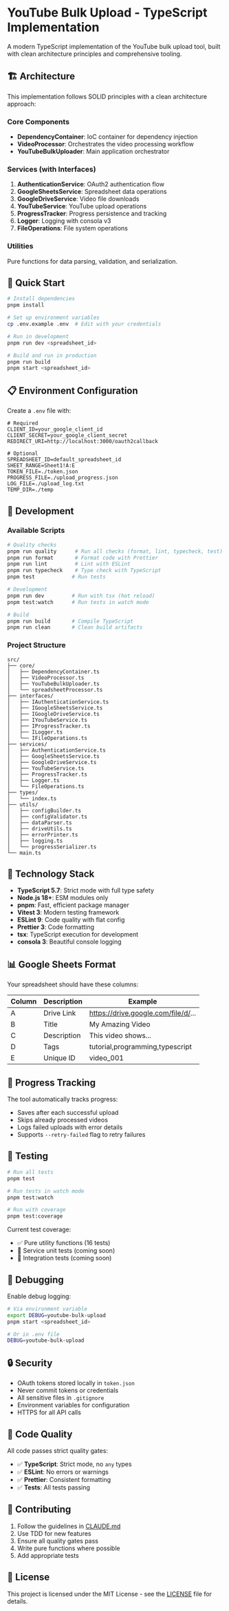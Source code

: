 # YouTube Bulk Upload - TypeScript Implementation

A modern TypeScript implementation of the YouTube bulk upload tool, built with clean architecture
principles and comprehensive tooling.

## 🏗️ Architecture

This implementation follows SOLID principles with a clean architecture approach:

### Core Components

- **DependencyContainer**: IoC container for dependency injection
- **VideoProcessor**: Orchestrates the video processing workflow
- **YouTubeBulkUploader**: Main application orchestrator

### Services (with Interfaces)

1. **AuthenticationService**: OAuth2 authentication flow
2. **GoogleSheetsService**: Spreadsheet data operations
3. **GoogleDriveService**: Video file downloads
4. **YouTubeService**: YouTube upload operations
5. **ProgressTracker**: Progress persistence and tracking
6. **Logger**: Logging with consola v3
7. **FileOperations**: File system operations

### Utilities

Pure functions for data parsing, validation, and serialization.

## 🚀 Quick Start

```bash
# Install dependencies
pnpm install

# Set up environment variables
cp .env.example .env  # Edit with your credentials

# Run in development
pnpm run dev <spreadsheet_id>

# Build and run in production
pnpm run build
pnpm start <spreadsheet_id>
```

## 📋 Environment Configuration

Create a `.env` file with:

```env
# Required
CLIENT_ID=your_google_client_id
CLIENT_SECRET=your_google_client_secret
REDIRECT_URI=http://localhost:3000/oauth2callback

# Optional
SPREADSHEET_ID=default_spreadsheet_id
SHEET_RANGE=Sheet1!A:E
TOKEN_FILE=./token.json
PROGRESS_FILE=./upload_progress.json
LOG_FILE=./upload_log.txt
TEMP_DIR=./temp
```

## 🧪 Development

### Available Scripts

```bash
# Quality checks
pnpm run quality      # Run all checks (format, lint, typecheck, test)
pnpm run format       # Format code with Prettier
pnpm run lint         # Lint with ESLint
pnpm run typecheck    # Type check with TypeScript
pnpm test            # Run tests

# Development
pnpm run dev         # Run with tsx (hot reload)
pnpm test:watch      # Run tests in watch mode

# Build
pnpm run build       # Compile TypeScript
pnpm run clean       # Clean build artifacts
```

### Project Structure

```
src/
├── core/
│   ├── DependencyContainer.ts
│   ├── VideoProcessor.ts
│   ├── YouTubeBulkUploader.ts
│   └── spreadsheetProcessor.ts
├── interfaces/
│   ├── IAuthenticationService.ts
│   ├── IGoogleSheetsService.ts
│   ├── IGoogleDriveService.ts
│   ├── IYouTubeService.ts
│   ├── IProgressTracker.ts
│   ├── ILogger.ts
│   └── IFileOperations.ts
├── services/
│   ├── AuthenticationService.ts
│   ├── GoogleSheetsService.ts
│   ├── GoogleDriveService.ts
│   ├── YouTubeService.ts
│   ├── ProgressTracker.ts
│   ├── Logger.ts
│   └── FileOperations.ts
├── types/
│   └── index.ts
├── utils/
│   ├── configBuilder.ts
│   ├── configValidator.ts
│   ├── dataParser.ts
│   ├── driveUtils.ts
│   ├── errorPrinter.ts
│   ├── logging.ts
│   └── progressSerializer.ts
└── main.ts
```

## 🧰 Technology Stack

- **TypeScript 5.7**: Strict mode with full type safety
- **Node.js 18+**: ESM modules only
- **pnpm**: Fast, efficient package manager
- **Vitest 3**: Modern testing framework
- **ESLint 9**: Code quality with flat config
- **Prettier 3**: Code formatting
- **tsx**: TypeScript execution for development
- **consola 3**: Beautiful console logging

## 📊 Google Sheets Format

Your spreadsheet should have these columns:

| Column | Description | Example                             |
| ------ | ----------- | ----------------------------------- |
| A      | Drive Link  | https://drive.google.com/file/d/... |
| B      | Title       | My Amazing Video                    |
| C      | Description | This video shows...                 |
| D      | Tags        | tutorial,programming,typescript     |
| E      | Unique ID   | video_001                           |

## 🔄 Progress Tracking

The tool automatically tracks progress:

- Saves after each successful upload
- Skips already processed videos
- Logs failed uploads with error details
- Supports `--retry-failed` flag to retry failures

## 🧪 Testing

```bash
# Run all tests
pnpm test

# Run tests in watch mode
pnpm test:watch

# Run with coverage
pnpm test:coverage
```

Current test coverage:

- ✅ Pure utility functions (16 tests)
- 🚧 Service unit tests (coming soon)
- 🚧 Integration tests (coming soon)

## 🐛 Debugging

Enable debug logging:

```bash
# Via environment variable
export DEBUG=youtube-bulk-upload
pnpm start <spreadsheet_id>

# Or in .env file
DEBUG=youtube-bulk-upload
```

## 🔒 Security

- OAuth tokens stored locally in `token.json`
- Never commit tokens or credentials
- All sensitive files in `.gitignore`
- Environment variables for configuration
- HTTPS for all API calls

## 📝 Code Quality

All code passes strict quality gates:

- ✅ **TypeScript**: Strict mode, no `any` types
- ✅ **ESLint**: No errors or warnings
- ✅ **Prettier**: Consistent formatting
- ✅ **Tests**: All tests passing

## 🤝 Contributing

1. Follow the guidelines in [CLAUDE.md](../CLAUDE.md)
2. Use TDD for new features
3. Ensure all quality gates pass
4. Write pure functions where possible
5. Add appropriate tests

## 📄 License

This project is licensed under the MIT License - see the [LICENSE](../LICENSE) file for details.
